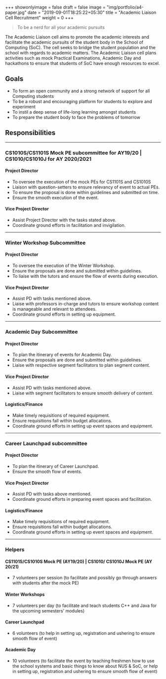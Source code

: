 +++
showonlyimage = false
draft = false
image = "img/portfolio/a4-paper.jpg"
date = "2019-09-01T18:25:22+05:30"
title = "Academic Liaison Cell Recruitment"
weight = 0
+++

> To be a nerd for all your academic pursuits

<!--more-->

The Academic Liaison cell aims to promote the academic interests and facilitate the academic pursuits of the student body in the School of Computing (SoC). The cell seeks to bridge the student population and the school with regards to academic matters. The Academic Liaison cell plans activities such as mock Practical Examinations, Academic Day and hackathons to ensure that students of SoC have enough resources to excel.


## Goals
* To form an open community and a strong network of support for all Computing students
* To be a robust and encouraging platform for students to explore and experiment
* To instil a deep sense of life-long learning amongst students
* To prepare the student body to face the problems of tomorrow

## Responsibilities

---

### **CS1010S/CS1101S Mock PE subcommittee for AY19/20 | CS1010/CS1010J for AY 2020/2021**

#### Project Director
* To oversee the execution of the mock PEs for CS1101S and CS1010S
* Liaison with question-setters to ensure relevancy of event to actual PEs.
* To ensure the proposal is done within guidelines and submitted on time.
* Ensure the smooth execution of the event.

#### Vice Project Director
* Assist Project Director with the tasks stated above.
* Coordinate ground efforts in facilitation and invigilation.

---

### **Winter Workshop Subcommittee**
#### Project Director
* To oversee the execution of the Winter Workshop.
* Ensure the proposals are done and submitted within guidelines.
* To liaise with the tutors and ensure the flow of events during execution.

#### Vice Project Director

* Assist PD with tasks mentioned above.
* Liaise with professors in-charge and tutors to ensure workshop content is manageable and relevant to attendees.
* Coordinate ground efforts in setting up equipment.

---

### **Academic Day Subcommittee**
#### Project Director
*  To plan the itinerary of events for Academic Day.
*  Ensure the proposals are done and submitted within guidelines.
*  Liaise with respective segment facilitators to plan segment content.

#### Vice Project Director

* Assist PD with tasks mentioned above.
* Liaise with segment facilitators to ensure smooth delivery of content.

#### Logistics/Finance

* Make timely requisitions of required equipment.
* Ensure requisitions fall within budget allocations.
* Coordinate ground efforts in setting up event spaces and equipment.

---

### **Career Launchpad subcommittee**
#### Project Director
* To plan the itinerary of Career Launchpad.
* Ensure the smooth flow of events.

#### Vice Project Director
* Assist PD with tasks above mentioned.
* Coordinate ground efforts in preparing event spaces and facilitation.

#### Logistics/Finance
* Make timely requisitions of required equipment.
* Ensure requisitions fall within budget allocations.
* Coordinate ground efforts in setting up event spaces and equipment.

---

### **Helpers**
#### CS1101S/CS1010S Mock PE (AY19/20) | CS1010/ CS1010J Mock PE (AY 20/21)
* 7 volunteers per session (to facilitate and possibly go through answers with students after the mock PE)

#### Winter Workshops
* 7 volunteers per day (to facilitate and teach students C++ and Java for the upcoming semesters' modules)

#### Career Launchpad
* 6 volunteers (to help in setting up, registration and ushering to ensure smooth flow of event)

#### Academic Day
* 10 volunteers (to facilitate the event by teaching freshmen how to use the school systems and basic things to know about NUS & SoC, or help in setting up, registration and ushering to ensure smooth flow of event)
